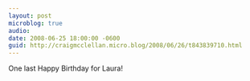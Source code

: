 ```yaml
---
layout: post
microblog: true
audio: 
date: 2008-06-25 18:00:00 -0600
guid: http://craigmcclellan.micro.blog/2008/06/26/t843839710.html
---
```

One last Happy Birthday for Laura!
